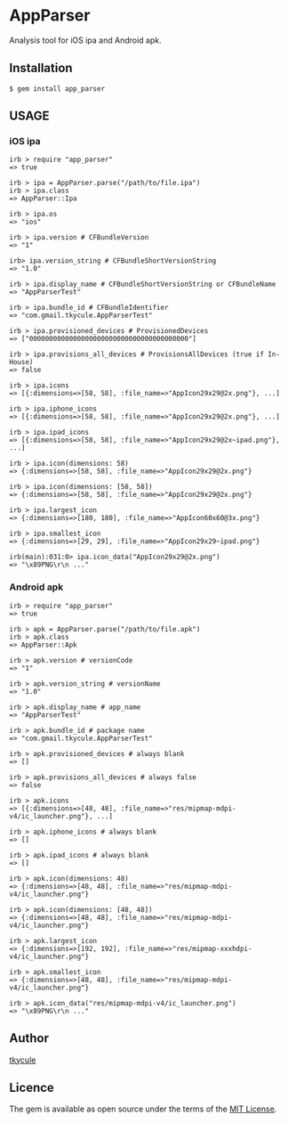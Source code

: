 # AppParser

Analysis tool for iOS ipa and Android apk.

## Installation

    $ gem install app_parser

## USAGE

### iOS ipa

    irb > require "app_parser"
    => true

    irb > ipa = AppParser.parse("/path/to/file.ipa")
    irb > ipa.class
    => AppParser::Ipa

    irb > ipa.os
    => "ios"

    irb > ipa.version # CFBundleVersion
    => "1"

    irb> ipa.version_string # CFBundleShortVersionString
    => "1.0"

    irb > ipa.display_name # CFBundleShortVersionString or CFBundleName
    => "AppParserTest"

    irb > ipa.bundle_id # CFBundleIdentifier
    => "com.gmail.tkycule.AppParserTest"

    irb > ipa.provisioned_devices # ProvisionedDevices
    => ["0000000000000000000000000000000000000000"]

    irb > ipa.provisions_all_devices # ProvisionsAllDevices (true if In-House)
    => false

    irb > ipa.icons
    => [{:dimensions=>[58, 58], :file_name=>"AppIcon29x29@2x.png"}, ...]

    irb > ipa.iphone_icons
    => [{:dimensions=>[58, 58], :file_name=>"AppIcon29x29@2x.png"}, ...]

    irb > ipa.ipad_icons
    => [{:dimensions=>[58, 58], :file_name=>"AppIcon29x29@2x~ipad.png"}, ...]

    irb > ipa.icon(dimensions: 58)
    => {:dimensions=>[58, 58], :file_name=>"AppIcon29x29@2x.png"}

    irb > ipa.icon(dimensions: [58, 58])
    => {:dimensions=>[58, 58], :file_name=>"AppIcon29x29@2x.png"}

    irb > ipa.largest_icon
    => {:dimensions=>[180, 180], :file_name=>"AppIcon60x60@3x.png"}

    irb > ipa.smallest_icon
    => {:dimensions=>[29, 29], :file_name=>"AppIcon29x29~ipad.png"}

    irb(main):031:0> ipa.icon_data("AppIcon29x29@2x.png")
    => "\x89PNG\r\n ..."

### Android apk

    irb > require "app_parser"
    => true

    irb > apk = AppParser.parse("/path/to/file.apk")
    irb > apk.class
    => AppParser::Apk

    irb > apk.version # versionCode
    => "1"

    irb > apk.version_string # versionName
    => "1.0"

    irb > apk.display_name # app_name
    => "AppParserTest"

    irb > apk.bundle_id # package name
    => "com.gmail.tkycule.AppParserTest"

    irb > apk.provisioned_devices # always blank
    => []

    irb > apk.provisions_all_devices # always false
    => false

    irb > apk.icons
    => [{:dimensions=>[48, 48], :file_name=>"res/mipmap-mdpi-v4/ic_launcher.png"}, ...]

    irb > apk.iphone_icons # always blank
    => []

    irb > apk.ipad_icons # always blank
    => []

    irb > apk.icon(dimensions: 48)
    => {:dimensions=>[48, 48], :file_name=>"res/mipmap-mdpi-v4/ic_launcher.png"}

    irb > apk.icon(dimensions: [48, 48])
    => {:dimensions=>[48, 48], :file_name=>"res/mipmap-mdpi-v4/ic_launcher.png"}

    irb > apk.largest_icon
    => {:dimensions=>[192, 192], :file_name=>"res/mipmap-xxxhdpi-v4/ic_launcher.png"}

    irb > apk.smallest_icon
    => {:dimensions=>[48, 48], :file_name=>"res/mipmap-mdpi-v4/ic_launcher.png"}

    irb > apk.icon_data("res/mipmap-mdpi-v4/ic_launcher.png")
    => "\x89PNG\r\n ..."

## Author

[tkycule](https://github.com/tkycule)

## Licence

The gem is available as open source under the terms of the [MIT License](http://opensource.org/licenses/MIT).
